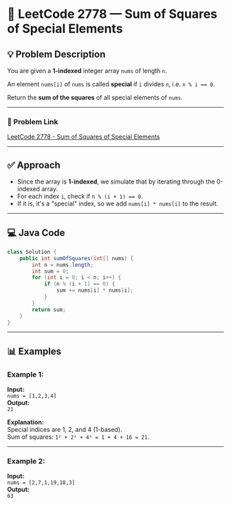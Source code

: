 # 🧮 LeetCode 2778 — Sum of Squares of Special Elements

## 💡 Problem Description

You are given a **1-indexed** integer array `nums` of length `n`.

An element `nums[i]` of `nums` is called **special** if `i` divides `n`, i.e. `n % i == 0`.

Return the **sum of the squares** of all special elements of `nums`.

---

### 🔗 Problem Link

[LeetCode 2778 - Sum of Squares of Special Elements](https://leetcode.com/problems/sum-of-squares-of-special-elements/)

---

## ✅ Approach

- Since the array is **1-indexed**, we simulate that by iterating through the 0-indexed array.
- For each index `i`, check if `n % (i + 1) == 0`.
- If it is, it's a "special" index, so we add `nums[i] * nums[i]` to the result.

---

## 💻 Java Code

```java
class Solution {
    public int sumOfSquares(int[] nums) {
        int n = nums.length;
        int sum = 0;
        for (int i = 0; i < n; i++) {
            if (n % (i + 1) == 0) {
                sum += nums[i] * nums[i];
            }
        }
        return sum;
    }
}
```

---

## 📊 Examples

### Example 1:

**Input:**  
`nums = [1,2,3,4]`  
**Output:**  
`21`  

**Explanation:**  
Special indices are 1, 2, and 4 (1-based).  
Sum of squares: `1² + 2² + 4² = 1 + 4 + 16 = 21`.

---

### Example 2:

**Input:**  
`nums = [2,7,1,19,18,3]`  
**Output:**  
`63`  
